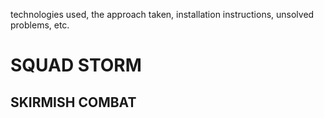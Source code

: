 technologies used, the approach taken, installation instructions, unsolved problems, etc.
# SQUAD STORM 
## SKIRMISH COMBAT
